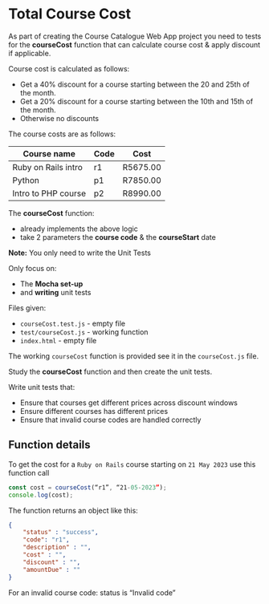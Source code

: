# Total Course Cost

As part of creating the Course Catalogue Web App project you need to tests for the **courseCost** function that can calculate course cost & apply discount if applicable.

Course cost is calculated as follows:

* Get a 40% discount for a course starting between the 20 and 25th of the month.
* Get a 20% discount for a course starting between the 10th and 15th of the month.
* Otherwise no discounts

The course costs are as follows:

Course name | Code | Cost
------------|-----|----------
Ruby on Rails intro| r1	|R5675.00
Python     		| p1 |R7850.00
Intro to PHP course   	| p2	|R8990.00

The **courseCost** function:

* already implements the above logic
* take 2 parameters the **course code** & the **courseStart** date

**Note:** You only need to write the Unit Tests

Only focus on:

  * The **Mocha set-up** 
  * and **writing** unit tests

Files given:

* `courseCost.test.js` - empty file
* `test/courseCost.js` - working function
* `index.html` - empty file

The working `courseCost` function is provided see it in the `courseCost.js` file.

Study the **courseCost** function and then create the unit tests.


Write unit tests that:

* Ensure that courses get different prices across discount windows
* Ensure different courses has different prices
* Ensure that invalid course codes are handled correctly


## Function details

To get the cost for a `Ruby on Rails` course starting on `21 May 2023` use this function call

```js
const cost = courseCost(“r1”, “21-05-2023”);
console.log(cost);
```

The function returns an object like this:

```json
{
	"status" : "success",
	"code": "r1",
	"description" : "",
	"cost" : "",
	"discount" : "", 
	"amountDue" : ""
}
```

For an invalid course code: status is “Invalid code”

